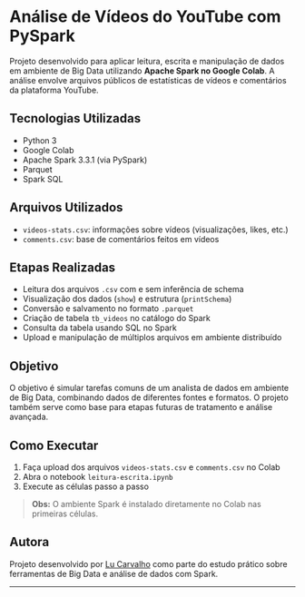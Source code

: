 # Análise de Vídeos do YouTube com PySpark

Projeto desenvolvido para aplicar leitura, escrita e manipulação de dados em ambiente de Big Data utilizando **Apache Spark no Google Colab**. A análise envolve arquivos públicos de estatísticas de vídeos e comentários da plataforma YouTube.

## Tecnologias Utilizadas

- Python 3
- Google Colab
- Apache Spark 3.3.1 (via PySpark)
- Parquet
- Spark SQL

## Arquivos Utilizados

- `videos-stats.csv`: informações sobre vídeos (visualizações, likes, etc.)
- `comments.csv`: base de comentários feitos em vídeos

## Etapas Realizadas

- Leitura dos arquivos `.csv` com e sem inferência de schema
- Visualização dos dados (`show`) e estrutura (`printSchema`)
- Conversão e salvamento no formato `.parquet`
- Criação de tabela `tb_videos` no catálogo do Spark
- Consulta da tabela usando SQL no Spark
- Upload e manipulação de múltiplos arquivos em ambiente distribuído

## Objetivo

O objetivo é simular tarefas comuns de um analista de dados em ambiente de Big Data, combinando dados de diferentes fontes e formatos. O projeto também serve como base para etapas futuras de tratamento e análise avançada.

## Como Executar

1. Faça upload dos arquivos `videos-stats.csv` e `comments.csv` no Colab
2. Abra o notebook `leitura-escrita.ipynb`
3. Execute as células passo a passo

> **Obs:** O ambiente Spark é instalado diretamente no Colab nas primeiras células.

## Autora

Projeto desenvolvido por [Lu Carvalho](https://github.com/Lucarvalho123) como parte do estudo prático sobre ferramentas de Big Data e análise de dados com Spark.

---

